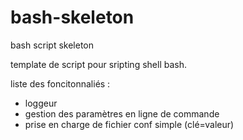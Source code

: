 # bash-skeleton
bash script skeleton

template de script pour sripting shell bash.

liste des foncitonnaliés :
- loggeur
- gestion des paramètres en ligne de commande
- prise en charge de fichier conf simple (clé=valeur)
